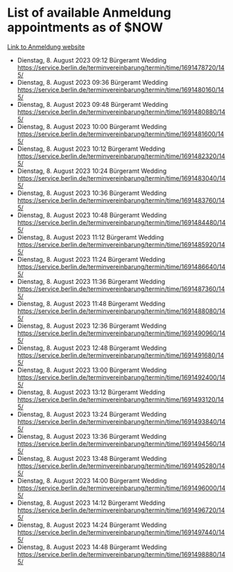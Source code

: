 # List of available Anmeldung appointments as of $NOW
[Link to Anmeldung website](https://service.berlin.de/terminvereinbarung/termin/tag.php?termin=1&anliegen[]=120686&dienstleisterlist=122210,122217,327316,122219,327312,122227,327314,122231,327346,122243,327348,122254,122252,329742,122260,329745,122262,329748,122271,327278,122273,327274,122277,327276,330436,122280,327294,122282,327290,122284,327292,122291,327270,122285,327266,122286,327264,122296,327268,150230,329760,122297,327286,122294,327284,122312,329763,122314,329775,122304,327330,122311,327334,122309,327332,317869,122281,327352,122279,329772,122283,122276,327324,122274,327326,122267,329766,122246,327318,122251,327320,122257,327322,122208,327298,122226,327300&herkunft=http%3A%2F%2Fservice.berlin.de%2Fdienstleistung%2F120686%2F)
- Dienstag, 8. August 2023 09:12 Bürgeramt Wedding https://service.berlin.de/terminvereinbarung/termin/time/1691478720/145/
- Dienstag, 8. August 2023 09:36 Bürgeramt Wedding https://service.berlin.de/terminvereinbarung/termin/time/1691480160/145/
- Dienstag, 8. August 2023 09:48 Bürgeramt Wedding https://service.berlin.de/terminvereinbarung/termin/time/1691480880/145/
- Dienstag, 8. August 2023 10:00 Bürgeramt Wedding https://service.berlin.de/terminvereinbarung/termin/time/1691481600/145/
- Dienstag, 8. August 2023 10:12 Bürgeramt Wedding https://service.berlin.de/terminvereinbarung/termin/time/1691482320/145/
- Dienstag, 8. August 2023 10:24 Bürgeramt Wedding https://service.berlin.de/terminvereinbarung/termin/time/1691483040/145/
- Dienstag, 8. August 2023 10:36 Bürgeramt Wedding https://service.berlin.de/terminvereinbarung/termin/time/1691483760/145/
- Dienstag, 8. August 2023 10:48 Bürgeramt Wedding https://service.berlin.de/terminvereinbarung/termin/time/1691484480/145/
- Dienstag, 8. August 2023 11:12 Bürgeramt Wedding https://service.berlin.de/terminvereinbarung/termin/time/1691485920/145/
- Dienstag, 8. August 2023 11:24 Bürgeramt Wedding https://service.berlin.de/terminvereinbarung/termin/time/1691486640/145/
- Dienstag, 8. August 2023 11:36 Bürgeramt Wedding https://service.berlin.de/terminvereinbarung/termin/time/1691487360/145/
- Dienstag, 8. August 2023 11:48 Bürgeramt Wedding https://service.berlin.de/terminvereinbarung/termin/time/1691488080/145/
- Dienstag, 8. August 2023 12:36 Bürgeramt Wedding https://service.berlin.de/terminvereinbarung/termin/time/1691490960/145/
- Dienstag, 8. August 2023 12:48 Bürgeramt Wedding https://service.berlin.de/terminvereinbarung/termin/time/1691491680/145/
- Dienstag, 8. August 2023 13:00 Bürgeramt Wedding https://service.berlin.de/terminvereinbarung/termin/time/1691492400/145/
- Dienstag, 8. August 2023 13:12 Bürgeramt Wedding https://service.berlin.de/terminvereinbarung/termin/time/1691493120/145/
- Dienstag, 8. August 2023 13:24 Bürgeramt Wedding https://service.berlin.de/terminvereinbarung/termin/time/1691493840/145/
- Dienstag, 8. August 2023 13:36 Bürgeramt Wedding https://service.berlin.de/terminvereinbarung/termin/time/1691494560/145/
- Dienstag, 8. August 2023 13:48 Bürgeramt Wedding https://service.berlin.de/terminvereinbarung/termin/time/1691495280/145/
- Dienstag, 8. August 2023 14:00 Bürgeramt Wedding https://service.berlin.de/terminvereinbarung/termin/time/1691496000/145/
- Dienstag, 8. August 2023 14:12 Bürgeramt Wedding https://service.berlin.de/terminvereinbarung/termin/time/1691496720/145/
- Dienstag, 8. August 2023 14:24 Bürgeramt Wedding https://service.berlin.de/terminvereinbarung/termin/time/1691497440/145/
- Dienstag, 8. August 2023 14:48 Bürgeramt Wedding https://service.berlin.de/terminvereinbarung/termin/time/1691498880/145/
